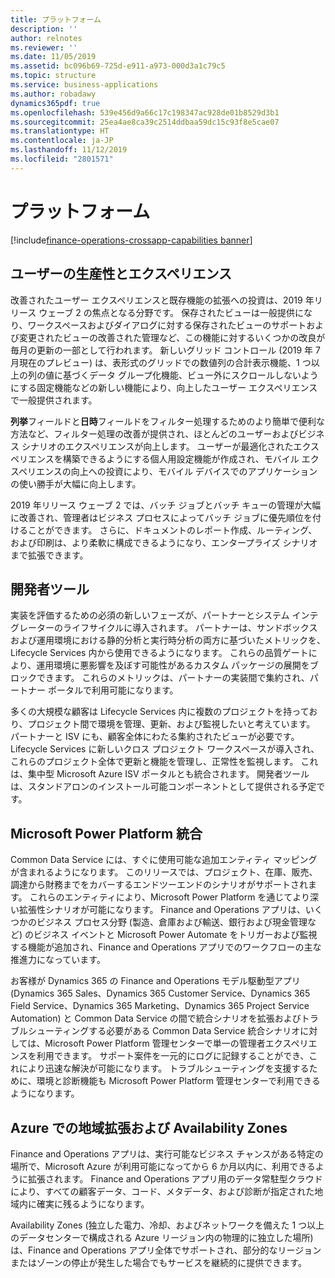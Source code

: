 ```yaml
---
title: プラットフォーム
description: ''
author: relnotes
ms.reviewer: ''
ms.date: 11/05/2019
ms.assetid: bc096b69-725d-e911-a973-000d3a1c79c5
ms.topic: structure
ms.service: business-applications
ms.author: robadawy
dynamics365pdf: true
ms.openlocfilehash: 539e456d9a66c17c198347ac928de01b8529d3b1
ms.sourcegitcommit: 25ea4ae8ca39c2514ddbaa59dc15c93f8e5cae07
ms.translationtype: HT
ms.contentlocale: ja-JP
ms.lasthandoff: 11/12/2019
ms.locfileid: "2801571"
---
```

# <a name="platform"></a>プラットフォーム

[!include[finance-operations-crossapp-capabilities banner](../includes/finance-operations-crossapp-capabilities.md)]

<!--structure start-->
## <a name="user-productivity-and-experiences"></a>ユーザーの生産性とエクスペリエンス
改善されたユーザー エクスペリエンスと既存機能の拡張への投資は、2019 年リリース ウェーブ 2 の焦点となる分野です。 保存されたビューは一般提供になり、ワークスペースおよびダイアログに対する保存されたビューのサポートおよび変更されたビューの改善された管理など、この機能に対するいくつかの改良が毎月の更新の一部として行われます。 新しいグリッド コントロール (2019 年 7 月現在のプレビュー) は、表形式のグリッドでの数値列の合計表示機能、1 つ以上の列の値に基づくデータ グループ化機能、ビュー外にスクロールしないようにする固定機能などの新しい機能により、向上したユーザー エクスペリエンスで一般提供されます。

**列挙**フィールドと**日時**フィールドをフィルター処理するためのより簡単で便利な方法など、フィルター処理の改善が提供され、ほとんどのユーザーおよびビジネス シナリオのエクスペリエンスが向上します。 ユーザーが最適化されたエクスペリエンスを構築できるようにする個人用設定機能が作成され、モバイル エクスペリエンスの向上への投資により、モバイル デバイスでのアプリケーションの使い勝手が大幅に向上します。

2019 年リリース ウェーブ 2 では、バッチ ジョブとバッチ キューの管理が大幅に改善され、管理者はビジネス プロセスによってバッチ ジョブに優先順位を付けることができます。 さらに、ドキュメントのレポート作成、ルーティング、および印刷は、より柔軟に構成できるようになり、エンタープライズ シナリオまで拡張できます。

## <a name="developer-tools"></a>開発者ツール
実装を評価するための必須の新しいフェーズが、パートナーとシステム インテグレーターのライフサイクルに導入されます。 パートナーは、サンドボックスおよび運用環境における静的分析と実行時分析の両方に基づいたメトリックを、Lifecycle Services 内から使用できるようになります。 これらの品質ゲートにより、運用環境に悪影響を及ぼす可能性があるカスタム パッケージの展開をブロックできます。 これらのメトリックは、パートナーの実装間で集約され、パートナー ポータルで利用可能になります。

多くの大規模な顧客は Lifecycle Services 内に複数のプロジェクトを持っており、プロジェクト間で環境を管理、更新、および監視したいと考えています。 パートナーと ISV にも、顧客全体にわたる集約されたビューが必要です。 Lifecycle Services に新しいクロス プロジェクト ワークスペースが導入され、これらのプロジェクト全体で更新と機能を管理し、正常性を監視します。 これは、集中型 Microsoft Azure ISV ポータルとも統合されます。 開発者ツールは、スタンドアロンのインストール可能コンポーネントとして提供される予定です。

## <a name="microsoft-power-platform-integration"></a>Microsoft Power Platform 統合
Common Data Service には、すぐに使用可能な追加エンティティ マッピングが含まれるようになります。 このリリースでは、プロジェクト、在庫、販売、調達から財務までをカバーするエンドツーエンドのシナリオがサポートされます。 これらのエンティティにより、Microsoft Power Platform を通じてより深い拡張性シナリオが可能になります。 Finance and Operations アプリは、いくつかのビジネス プロセス分野 (製造、倉庫および輸送、銀行および現金管理など) のビジネス イベントと Microsoft Power Automate をトリガーおよび監視する機能が追加され、Finance and Operations アプリでのワークフローの主な推進力になっています。


お客様が Dynamics 365 の Finance and Operations モデル駆動型アプリ (Dynamics 365 Sales、Dynamics 365 Customer Service、Dynamics 365 Field Service、Dynamics 365 Marketing、Dynamics 365 Project Service Automation) と Common Data Service の間で統合シナリオを拡張およびトラブルシューティングする必要がある Common Data Service 統合シナリオに対しては、Microsoft Power Platform 管理センターで単一の管理者エクスペリエンスを利用できます。 サポート案件を一元的にログに記録することができ、これにより迅速な解決が可能になります。 トラブルシューティングを支援するために、環境と診断機能も Microsoft Power Platform 管理センターで利用できるようになります。

## <a name="geo-expansion-and-availability-zones-in-azure"></a>Azure での地域拡張および Availability Zones
Finance and Operations アプリは、実行可能なビジネス チャンスがある特定の場所で、Microsoft Azure が利用可能になってから 6 か月以内に、利用できるように拡張されます。 Finance and Operations アプリ用のデータ常駐型クラウドにより、すべての顧客データ、コード、メタデータ、および診断が指定された地域内に確実に残るようになります。 

Availability Zones (独立した電力、冷却、およびネットワークを備えた 1 つ以上のデータセンターで構成される Azure リージョン内の物理的に独立した場所) は、Finance and Operations アプリ全体でサポートされ、部分的なリージョンまたはゾーンの停止が発生した場合でもサービスを継続的に提供できます。
<!--structure end-->



